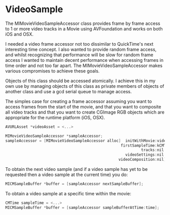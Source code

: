 # VideoSample
The MIMovieVideoSampleAccessor class provides frame by frame access to 1 or more video tracks in a Movie using AVFoundation and works on both iOS and OSX.

I needed a video frame accessor not too dissimilar to QuickTime's next interesting time concept. I also wanted to provide random frame access, and whilst recognizing that performance will be slow for random frame access I wanted to maintain decent performance when accessing frames in time order and not too far apart. The MIMovieVideoSampleAccessor makes various compromises to achieve these goals.

Objects of this class should be accessed atomically. I achieve this in my own use by managing objects of this class as private members of objects of another class and use a gcd serial queue to manage access.

The simples case for creating a frame accessor assuming you want to access frames from the start of the movie, and that you want to composite all video tracks and that you want to create CGImage RGB objects which are appropriate for the runtime platform (iOS, OSX).

```objective-c
AVURLAsset *videoAsset = <...>

MIMovieVideoSampleAccessor *sampleAccessor;
sampleAccessor = [MIMovieVideoSampleAccessor alloc]  initWithMovie:videoAsset
                                                   firstSampleTime:kCMTimeZero
                                                            tracks:nil
                                                     videoSettings:nil
                                                  videoComposition:nil];
```

To obtain the next video sample (and if a video sample has yet to be requested then a video sample at the current time) you do:

```objective-c
MICMSampleBuffer *buffer = [sampleAccessor nextSampleBuffer];
```

To obtain a video sample at a specific time within the movie:

```objective-c
CMTime sampleTime = <...>
MICMSampleBuffer *buffer = [sampleAccessor sampleBufferAtTime:time];
```
